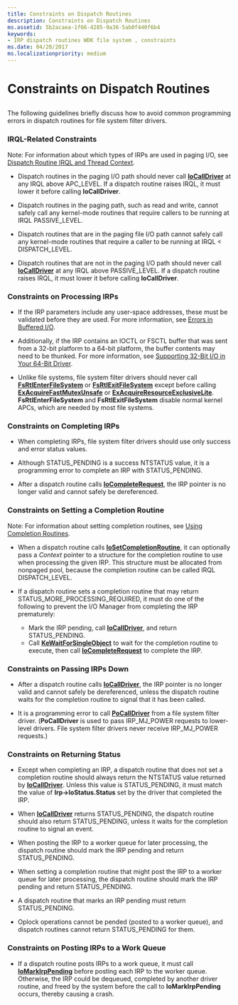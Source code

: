 ```yaml
---
title: Constraints on Dispatch Routines
description: Constraints on Dispatch Routines
ms.assetid: 5b2acaea-1f66-4285-9a36-5ab0f440f6b4
keywords:
- IRP dispatch routines WDK file system , constraints
ms.date: 04/20/2017
ms.localizationpriority: medium
---
```


# Constraints on Dispatch Routines


## <span id="ddk_constraints_on_dispatch_routines_if"></span><span id="DDK_CONSTRAINTS_ON_DISPATCH_ROUTINES_IF"></span>


The following guidelines briefly discuss how to avoid common programming errors in dispatch routines for file system filter drivers.

### <span id="IRQL-Related_Constraints"></span><span id="irql-related_constraints"></span><span id="IRQL-RELATED_CONSTRAINTS"></span>IRQL-Related Constraints

Note: For information about which types of IRPs are used in paging I/O, see [Dispatch Routine IRQL and Thread Context](dispatch-routine-irql-and-thread-context.md).

-   Dispatch routines in the paging I/O path should never call [**IoCallDriver**](/windows-hardware/drivers/ddi/wdm/nf-wdm-iocalldriver) at any IRQL above APC\_LEVEL. If a dispatch routine raises IRQL, it must lower it before calling **IoCallDriver**.

-   Dispatch routines in the paging path, such as read and write, cannot safely call any kernel-mode routines that require callers to be running at IRQL PASSIVE\_LEVEL.

-   Dispatch routines that are in the paging file I/O path cannot safely call any kernel-mode routines that require a caller to be running at IRQL &lt; DISPATCH\_LEVEL.

-   Dispatch routines that are not in the paging I/O path should never call [**IoCallDriver**](/windows-hardware/drivers/ddi/wdm/nf-wdm-iocalldriver) at any IRQL above PASSIVE\_LEVEL. If a dispatch routine raises IRQL, it must lower it before calling **IoCallDriver**.

### <span id="Constraints_on_Processing_IRPs"></span><span id="constraints_on_processing_irps"></span><span id="CONSTRAINTS_ON_PROCESSING_IRPS"></span>Constraints on Processing IRPs

-   If the IRP parameters include any user-space addresses, these must be validated before they are used. For more information, see [Errors in Buffered I/O](../kernel/failure-to-check-the-size-of-buffers.md).

-   Additionally, if the IRP contains an IOCTL or FSCTL buffer that was sent from a 32-bit platform to a 64-bit platform, the buffer contents may need to be thunked. For more information, see [Supporting 32-Bit I/O in Your 64-Bit Driver](../kernel/supporting-32-bit-i-o-in-your-64-bit-driver.md).

-   Unlike file systems, file system filter drivers should never call [**FsRtlEnterFileSystem**](./fsrtlenterfilesystem.md) or [**FsRtlExitFileSystem**](./fsrtlexitfilesystem.md) except before calling [**ExAcquireFastMutexUnsafe**](/previous-versions/windows/hardware/drivers/ff544340(v=vs.85)) or [**ExAcquireResourceExclusiveLite**](/previous-versions/ff544351(v=vs.85)). **FsRtlEnterFileSystem** and **FsRtlExitFileSystem** disable normal kernel APCs, which are needed by most file systems.

### <span id="Constraints_on_Completing_IRPs"></span><span id="constraints_on_completing_irps"></span><span id="CONSTRAINTS_ON_COMPLETING_IRPS"></span>Constraints on Completing IRPs

-   When completing IRPs, file system filter drivers should use only success and error status values.

-   Although STATUS\_PENDING is a success NTSTATUS value, it is a programming error to complete an IRP with STATUS\_PENDING.

-   After a dispatch routine calls [**IoCompleteRequest**](/windows-hardware/drivers/ddi/wdm/nf-wdm-iocompleterequest), the IRP pointer is no longer valid and cannot safely be dereferenced.

### <span id="Constraints_on_Setting_a_Completion_Routine"></span><span id="constraints_on_setting_a_completion_routine"></span><span id="CONSTRAINTS_ON_SETTING_A_COMPLETION_ROUTINE"></span>Constraints on Setting a Completion Routine

Note: For information about setting completion routines, see [Using Completion Routines](using-irp-completion-routines.md).

-   When a dispatch routine calls [**IoSetCompletionRoutine**](/windows-hardware/drivers/ddi/wdm/nf-wdm-iosetcompletionroutine), it can optionally pass a *Context* pointer to a structure for the completion routine to use when processing the given IRP. This structure must be allocated from nonpaged pool, because the completion routine can be called IRQL DISPATCH\_LEVEL.

-   If a dispatch routine sets a completion routine that may return STATUS\_MORE\_PROCESSING\_REQUIRED, it must do one of the following to prevent the I/O Manager from completing the IRP prematurely:
    -   Mark the IRP pending, call [**IoCallDriver**](/windows-hardware/drivers/ddi/wdm/nf-wdm-iocalldriver), and return STATUS\_PENDING.
    -   Call [**KeWaitForSingleObject**](/windows-hardware/drivers/ddi/wdm/nf-wdm-kewaitforsingleobject) to wait for the completion routine to execute, then call [**IoCompleteRequest**](/windows-hardware/drivers/ddi/wdm/nf-wdm-iocompleterequest) to complete the IRP.

### <span id="Constraints_on_Passing_IRPs_Down"></span><span id="constraints_on_passing_irps_down"></span><span id="CONSTRAINTS_ON_PASSING_IRPS_DOWN"></span>Constraints on Passing IRPs Down

-   After a dispatch routine calls [**IoCallDriver**](/windows-hardware/drivers/ddi/wdm/nf-wdm-iocalldriver), the IRP pointer is no longer valid and cannot safely be dereferenced, unless the dispatch routine waits for the completion routine to signal that it has been called.

-   It is a programming error to call [**PoCallDriver**](/windows-hardware/drivers/ddi/ntifs/nf-ntifs-pocalldriver) from a file system filter driver. (**PoCallDriver** is used to pass IRP\_MJ\_POWER requests to lower-level drivers. File system filter drivers never receive IRP\_MJ\_POWER requests.)

### <span id="Constraints_on_Returning_Status"></span><span id="constraints_on_returning_status"></span><span id="CONSTRAINTS_ON_RETURNING_STATUS"></span>Constraints on Returning Status

-   Except when completing an IRP, a dispatch routine that does not set a completion routine should always return the NTSTATUS value returned by [**IoCallDriver**](/windows-hardware/drivers/ddi/wdm/nf-wdm-iocalldriver). Unless this value is STATUS\_PENDING, it must match the value of **Irp-&gt;IoStatus.Status** set by the driver that completed the IRP.

-   When [**IoCallDriver**](/windows-hardware/drivers/ddi/wdm/nf-wdm-iocalldriver) returns STATUS\_PENDING, the dispatch routine should also return STATUS\_PENDING, unless it waits for the completion routine to signal an event.

-   When posting the IRP to a worker queue for later processing, the dispatch routine should mark the IRP pending and return STATUS\_PENDING.

-   When setting a completion routine that might post the IRP to a worker queue for later processing, the dispatch routine should mark the IRP pending and return STATUS\_PENDING.

-   A dispatch routine that marks an IRP pending must return STATUS\_PENDING.

-   Oplock operations cannot be pended (posted to a worker queue), and dispatch routines cannot return STATUS\_PENDING for them.

### <span id="Constraints_on_Posting_IRPs_to_a_Work_Queue"></span><span id="constraints_on_posting_irps_to_a_work_queue"></span><span id="CONSTRAINTS_ON_POSTING_IRPS_TO_A_WORK_QUEUE"></span>Constraints on Posting IRPs to a Work Queue

-   If a dispatch routine posts IRPs to a work queue, it must call [**IoMarkIrpPending**](/windows-hardware/drivers/ddi/wdm/nf-wdm-iomarkirppending) before posting each IRP to the worker queue. Otherwise, the IRP could be dequeued, completed by another driver routine, and freed by the system before the call to **IoMarkIrpPending** occurs, thereby causing a crash.

